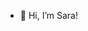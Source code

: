 - 👋 Hi, I’m Sara!


<!---
saraoros/saraoros is a ✨ special ✨ repository because its `README.md` (this file) appears on your GitHub profile.
You can click the Preview link to take a look at your changes.
--->
